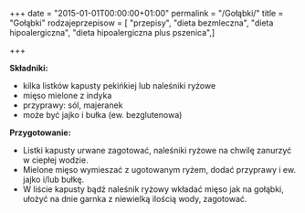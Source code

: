 +++
date = "2015-01-01T00:00:00+01:00"
permalink = "/Gołąbki/"
title = "Gołąbki"
rodzajeprzepisow = [ "przepisy", "dieta bezmleczna", "dieta hipoalergiczna", "dieta hipoalergiczna plus pszenica",]

+++

**Składniki:**

-   kilka listków kapusty pekińkiej lub naleśniki ryżowe
-   mięso mielone z indyka
-   przyprawy: sól, majeranek
-   może być jajko i bułka (ew. bezglutenowa)

**Przygotowanie:**

-   Listki kapusty urwane zagotować, naleśniki ryżowe na chwilę zanurzyć w ciepłej wodzie.
-   Mielone mięso wymieszać z ugotowanym ryżem, dodać przyprawy i ew. jajko i/lub bułkę.
-   W liście kapusty bądź naleśnik ryżowy wkładać mięso jak na gołąbki, ułożyć na dnie garnka z niewielką ilością wody, zagotować.
